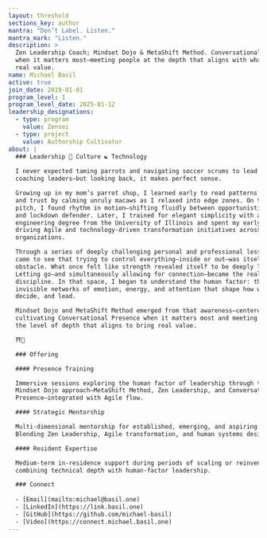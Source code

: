 ```yaml
---
layout: threshold
sections_key: author
mantra: "Don’t Label. Listen."
mantra_mark: "Listen."
description: >
  Zen Leadership Coach; Mindset Dojo & MetaShift Method. Conversational Presence
  when it matters most—meeting people at the depth that aligns with what brings
  real value.
name: Michael Basil
active: true
join_date: 2019-01-01
program_level: 1
program_level_date: 2025-01-12
leadership_designations:
  - type: program
    value: Zensei
  - type: project
    value: Authorship Cultivator
about: |
  ### Leadership 🌱 Culture ☯ Technology
  
  I never expected taming parrots and navigating soccer scrums to lead me to
  coaching leaders—but looking back, it makes perfect sense.

  Growing up in my mom’s parrot shop, I learned early to read patterns of tension
  and trust by calming unruly macaws as I relaxed into edge zones. On the soccer
  pitch, I found rhythm in motion—shifting fluidly between opportunistic striker
  and lockdown defender. Later, I trained for elegant simplicity with a computer
  engineering degree from the University of Illinois and spent my early career
  driving Agile and technology-driven transformation initiatives across complex
  organizations.

  Through a series of deeply challenging personal and professional lessons, I
  came to see that trying to control everything—inside or out—was itself the
  obstacle. What once felt like strength revealed itself to be deeply limiting.
  Letting go—and simultaneously allowing for connection—became the real
  discipline. In that space, I began to understand the human factor: the
  invisible networks of emotion, energy, and attention that shape how we relate,
  decide, and lead.

  Mindset Dojo and MetaShift Method emerged from that awareness—centered on
  cultivating Conversational Presence when it matters most and meeting people at
  the level of depth that aligns to bring real value.

  ⛩️🌿

  ### Offering

  #### Presence Training

  Immersive sessions exploring the human factor of leadership through the
  Mindset Dojo approach—MetaShift Method, Zen Leadership, and Conversational
  Presence—integrated with Agile flow.

  #### Strategic Mentorship

  Multi-dimensional mentorship for established, emerging, and aspiring leaders navigating complexity and change.  
  Blending Zen Leadership, Agile transformation, and human systems design—this engagement integrates deep personal practice with strategic collaboration.

  #### Resident Expertise

  Medium-term in-residence support during periods of scaling or reinvention,
  combining technical depth with human-factor leadership.

  ### Connect
  
  - [Email](mailto:michael@basil.one)
  - [LinkedIn](https://link.basil.one)
  - [GitHub](https://github.com/michael-basil)
  - [Video](https://connect.michael.basil.one)
---
```

